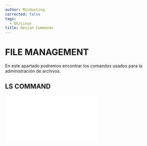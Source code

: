 ```yaml
---
author: Mindusting
corrected: false
tags:
  - OS/Linux
title: Devian Commands
---
```


# FILE MANAGEMENT

En este apartado podremos encontrar los comandos usados para la administración de archivos.

## LS COMMAND

![LS Command](Commands/Devian_LS_command.md)